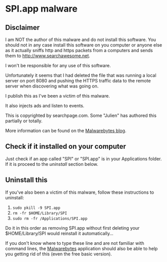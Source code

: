 # SPI.app malware

## Disclaimer

I am NOT the author of this malware and do not install this software.
You should not in any case install this software on you computer or anyone else
as it actually sniffs http and https packets from a computers and sends them to http://www.searchawesome.net.

I won't be responsible for any use of this software.

Unfortunately it seems that I had deleted the file that was running a local server
on port 8080 and pushing the HTTPS traffic data to the remote server when discovering
what was going on.

I publish this as I've been a victim of this malware.

It also injects ads and listen to events.

This is copyrighted by searchpage.com. Some "Julien" has authored this partially or totally.

More information can be found on the [Malwarebytes blog](https://blog.malwarebytes.com/threat-analysis/2018/10/mac-malware-intercepts-encrypted-web-traffic-for-ad-injection/).


## Check if it installed on your computer

Just check if an app called "SPI" or "SPI.app" is in your Applications folder.
If it is proceed to the _uninstall_ section below.


## Uninstall this

If you've also been a victim of this malware, follow these instructions to uninstall:

1. `sudo pkill -9 SPI.app`
2. `rm -fr $HOME/Library/SPI`
3. `sudo rm -fr /Applications/SPI.app`

Do it in this order as removing SPI.app without first deleting your $HOME/Library/SPI
would reinstall it automatically…

If you don't know where to type these line and are not familiar with command lines,
the [Malwarebytes](https://www.malwarebytes.com/) application should also be able
to help you getting rid of this (even the free basic version).
